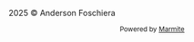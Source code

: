 <div class="site-footer" style="display: flex; justify-content: center; align-items: center; flex-direction: column;">
    <div style="display: flex; justify-content: space-between; width: 100%;">
        <p>2025 © Anderson Foschiera</p>
        <div style="display: flex;">
            <a href="https://github.com/foschieraanderson" target="_blank"><i class="fa-brands fa-github"></i></a>
            <a href="https://www.linkedin.com/in/anderson-foschiera" target="_blank"><i class="fa-brands fa-linkedin"></i></a>
            <a href="https://instagram.com/foschiera_anderson" target="_blank"><i class="fa-brands fa-instagram"></i></a>
            <a href="mailto:foschieraanderson@gmail.com/" target="_blank"><i class="fa-solid fa-envelope"></i></a>
        </div>
    </div>
    <div>
        <small>Powered by <a href="https://github.com/rochacbruno/marmite">Marmite</a></small>
    </div>
</div>
